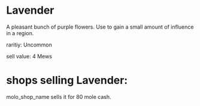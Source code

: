 # Lavender

A pleasant bunch of purple flowers. Use to gain a small amount of influence in a region.

raritiy: Uncommon

sell value: 4 Mews

# shops selling Lavender:

molo_shop_name sells it for 80 mole cash.